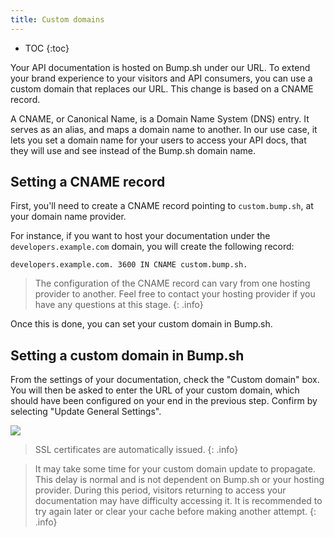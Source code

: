 ```yaml
---
title: Custom domains
---
```


- TOC
{:toc}

Your API documentation is hosted on Bump.sh under our URL. To extend your brand experience to your visitors and API consumers, you can use a custom domain that replaces our URL. This change is based on a CNAME record.

A CNAME, or Canonical Name, is a Domain Name System (DNS) entry. It serves as an alias, and maps a domain name to another. In our use case, it lets you set a domain name for your users to access your API docs, that they will use and see instead of the Bump.sh domain name.

## Setting a CNAME record

First, you'll need to create a CNAME record pointing to `custom.bump.sh`, at your domain name provider.

For instance, if you want to host your documentation under the `developers.example.com` domain, you will create the following record:

```undefined
developers.example.com. 3600 IN CNAME custom.bump.sh.
```

> The configuration of the CNAME record can vary from one hosting provider to another. Feel free to contact your hosting provider if you have any questions at this stage.
{: .info}

Once this is done, you can set your custom domain in Bump.sh.

## Setting a custom domain in Bump.sh

From the settings of your documentation, check the "Custom domain" box. You will then be asked to enter the URL of your custom domain, which should have been configured on your end in the previous step. Confirm by selecting "Update General Settings".

![](/images/help/custom-domains.png)

> SSL certificates are automatically issued.
{: .info}

> It may take some time for your custom domain update to propagate. This delay is normal and is not dependent on Bump.sh or your hosting provider.
During this period, visitors returning to access your documentation may have difficulty accessing it. It is recommended to try again later or clear your cache before making another attempt.
{: .info}
